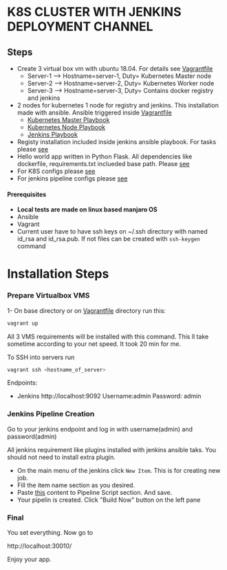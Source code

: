 # K8S CLUSTER WITH JENKINS DEPLOYMENT CHANNEL
## Steps

- Create 3 virtual box vm with ubuntu 18.04. For details see [Vagrantfile](https://github.com/RamazanBiyik77/k8s_demo/blob/master/Vagrantfile)
    - Server-1 --> Hostname=server-1, Duty= Kubernetes Master node
    - Server-2 --> Hostname=server-2, Duty= Kubernetes Worker node
    - Server-3 --> Hostname=server-3, Duty= Contains docker registry and jenkins
- 2 nodes for kubernetes 1 node for registry and jenkins. This installation made with ansible. Ansible triggered inside [Vagrantfile](https://github.com/RamazanBiyik77/k8s_demo/blob/master/Vagrantfile) 
    * [Kubernetes Master Playbook](https://github.com/RamazanBiyik77/k8s_demo/blob/master/ansible/playbooks/master-playbook.yml)
    * [Kubernetes Node Playbook](https://github.com/RamazanBiyik77/k8s_demo/blob/master/ansible/playbooks/node-playbook.yml)
    *  [Jenkins Playbook](https://github.com/RamazanBiyik77/k8s_demo/blob/master/ansible/playbooks/jenkins-playbook.yaml)
- Registy installation included inside jenkins ansible playbook. For tasks please [see](https://github.com/RamazanBiyik77/k8s_demo/blob/master/ansible/jenkins/tasks/registry.yml)
- Hello world app written in Python Flask. All dependencies like dockerfile, requirements.txt inclueded base path. Please [see](https://github.com/RamazanBiyik77/k8s_demo/tree/master/app/hello-world)
- For K8S configs please [see](https://github.com/RamazanBiyik77/k8s_demo/tree/master/k8s/hello-world)
- For jenkins pipeline configs please [see](https://github.com/RamazanBiyik77/k8s_demo/blob/master/configs/jenkins/hello-world.groovy)


#### Prerequisites

* **Local tests are made on linux based manjaro OS**
* Ansible
* Vagrant
* Current user have to have ssh keys on ~/.ssh directory with named id_rsa and id_rsa.pub. If not files can be created with `ssh-keygen` command


# Installation Steps

### Prepare Virtualbox VMS

1- On base directory or on [Vagrantfile](https://github.com/RamazanBiyik77/k8s_demo/blob/master/Vagrantfile) directory run this:
```sh
vagrant up
```
All 3 VMS requirements will be installed with this command. This ll take sometime according to your net speed. It took 20 min for me.

To SSH into servers run

```sh
vagrant ssh <hostname_of_server>
```

Endpoints:

- Jenkins http://localhost:9092 Username:admin Password: admin

### Jenkins Pipeline Creation

Go to your jenkins endpoint and log in with username(admin) and password(admin)

All jenkins requirement like plugins installed with jenkins ansible taks. You should not need to install extra plugin.

- On the main menu of the jenkins click `New Item`. This is for creating new job.
- Fill the  item name section as you desired.
- Paste [this](https://github.com/RamazanBiyik77/k8s_demo/blob/master/configs/jenkins/hello-world.groovy) content to Pipeline Script section. And save.
- Your pipelin is created. Click "Build Now" button on the left pane

### Final

You set everything. Now go to 

http://localhost:30010/

Enjoy your app.